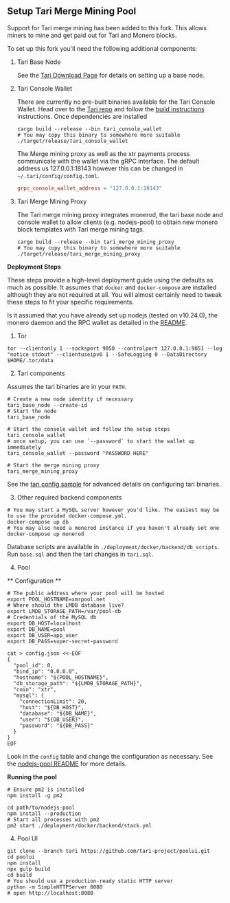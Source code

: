
Setup Tari Merge Mining Pool
----------------------------

Support for Tari merge mining has been added to this fork. This allows miners to mine and get paid out for Tari and Monero blocks.

To set up this fork you'll need the following additional components:

1. Tari Base Node

   See the [Tari Download Page](https://www.tari.com/downloads/) for details on setting up a base node.

2. Tari Console Wallet

   There are currently no pre-built binaries available for the Tari Console Wallet. Head over to the [Tari repo](https://github.com/tari-project/tari) and follow the [build instructions](https://github.com/tari-project/tari#building-from-source) instructions.
   Once dependencies are installed

   ```shell
   cargo build --release --bin tari_console_wallet
   # You may copy this binary to somewhere more suitable
   ./target/release/tari_console_wallet 
   ```

   The Merge mining proxy as well as the xtr payments process communicate with the wallet via the gRPC interface. The default address us 127.0.0.1:18143 however this can be changed in `~/.tari/config/config.toml`.

   ```toml
   grpc_console_wallet_address = "127.0.0.1:18143"
   ```

3. Tari Merge Mining Proxy

   The Tari merge mining proxy integrates monerod, the tari base node and console wallet to allow clients (e.g. nodejs-pool) to obtain new monero block templates with Tari merge mining tags.

   ```shell
   cargo build --release --bin tari_merge_mining_proxy
   # You may copy this binary to somewhere more suitable
   ./target/release/tari_merge_mining_proxy 
    ```

**Deployment Steps**

These steps provide a high-level deployment guide using the defaults as much as possible. It assumes that `docker` and `docker-compose` are installed although they are not required at all.
You will almost certainly need to tweak these steps to fit your specific requirements.

Is it assumed that you have already set up nodejs (tested on v10.24.0), the monero daemon and the RPC wallet as detailed in the [README](README.md).

1. Tor

```shell
tor --clientonly 1 --socksport 9050 --controlport 127.0.0.1:9051 --log "notice stdout" --clientuseipv6 1 --SafeLogging 0 --DataDirectory $HOME/.tor/data
```

2. Tari components

Assumes the tari binaries are in your `PATH`.

```shell
# Create a new node identity if necessary
tari_base_node --create-id
# Start the node
tari_base_node

# Start the console wallet and follow the setup steps
tari_console_wallet 
# once setup, you can use `--password` to start the wallet up immediately
tari_console_wallet --password "PASSWORD HERE"

# Start the merge mining proxy
tari_merge_mining_proxy
```

See the [tari config sample](https://github.com/tari-project/tari/blob/development/common/config/tari_config_example.toml) for advanced details on configuring tari binaries.

3. Other required backend components

```shell
# You may start a MySQL server however you'd like. The easiest may be to use the provided docker-compose.yml.
docker-compose up db
# You may also need a monerod instance if you haven't already set one
docker-compose up monerod
```

Database scripts are available in `./deployment/docker/backend/db_scripts`. Run `base.sql` and then the tari changes in `tari.sql`.

4. Pool 

** Configuration **

```shell
# The public address where your pool will be hosted
export POOL_HOSTNAME=xmrpool.net
# Where should the LMDB database live?
export LMDB_STORAGE_PATH=/var/pool-db
# Credentials of the MySQL db
export DB_HOST=localhost
export DB_NAME=pool
export DB_USER=app_user
export DB_PASS=super-secret-password

cat > config.json <<-EOF
{
  "pool_id": 0,
  "bind_ip": "0.0.0.0",
  "hostname": "${POOL_HOSTNAME}",
  "db_storage_path": "${LMDB_STORAGE_PATH}",
  "coin": "xtr",
  "mysql": {
    "connectionLimit": 20,
    "host": "${DB_HOST}",
    "database": "${DB_NAME}",
    "user": "${DB_USER}",
    "password": "${DB_PASS}"
  }
}
EOF
```

Look in the `config` table and change the configuration as necessary. See the [nodejs-pool README](README.md) for more details.

**Running the pool**

```shell
# Ensure pm2 is installed
npm install -g pm2

cd path/to/nodejs-pool
npm install --production
# Start all processes with pm2
pm2 start ./deployment/docker/backend/stack.yml
```

4. Pool UI

```shell
git clone --branch tari https://github.com/tari-project/poolui.git
cd poolui
npm install
npx gulp build
cd build
# You should use a production-ready static HTTP server
python -m SimpleHTTPServer 8080
# open http://localhost:8080
```
